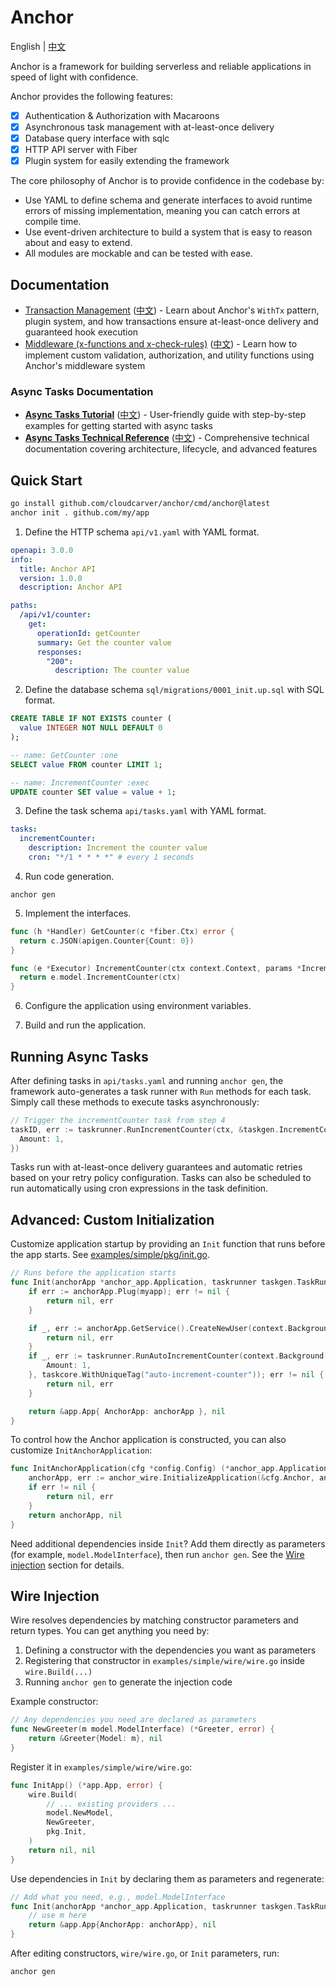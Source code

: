 # Anchor 

English | [中文](README.zh.md)

Anchor is a framework for building serverless and reliable applications in speed of light with confidence.

Anchor provides the following features:

- [x] Authentication & Authorization with Macaroons
- [x] Asynchronous task management with at-least-once delivery
- [x] Database query interface with sqlc
- [x] HTTP API server with Fiber
- [x] Plugin system for easily extending the framework

The core philosophy of Anchor is to provide confidence in the codebase by:

- Use YAML to define schema and generate interfaces to avoid runtime errors of missing implementation, meaning you can catch errors at compile time.
- Use event-driven architecture to build a system that is easy to reason about and easy to extend.
- All modules are mockable and can be tested with ease.

## Documentation

- [Transaction Management](docs/transaction.md) ([中文](docs/transaction.zh.md)) - Learn about Anchor's `WithTx` pattern, plugin system, and how transactions ensure at-least-once delivery and guaranteed hook execution
- [Middleware (x-functions and x-check-rules)](docs/middleware.md) ([中文](docs/middleware.zh.md)) - Learn how to implement custom validation, authorization, and utility functions using Anchor's middleware system

### Async Tasks Documentation

- **[Async Tasks Tutorial](docs/async-tasks-tutorial.md)** ([中文](docs/async-tasks-tutorial.zh.md)) - User-friendly guide with step-by-step examples for getting started with async tasks
- **[Async Tasks Technical Reference](docs/async-tasks-technical.md)** ([中文](docs/async-tasks-technical.zh.md)) - Comprehensive technical documentation covering architecture, lifecycle, and advanced features

## Quick Start

```bash
go install github.com/cloudcarver/anchor/cmd/anchor@latest
anchor init . github.com/my/app
```

1. Define the HTTP schema `api/v1.yaml` with YAML format.

  ```yaml
  openapi: 3.0.0
  info:
    title: Anchor API
    version: 1.0.0
    description: Anchor API

  paths:
    /api/v1/counter:
      get:
        operationId: getCounter
        summary: Get the counter value
        responses:
          "200":
            description: The counter value
  ```

2. Define the database schema `sql/migrations/0001_init.up.sql` with SQL format.

  ```sql
  CREATE TABLE IF NOT EXISTS counter (
    value INTEGER NOT NULL DEFAULT 0
  );
  ```

  ```sql
  -- name: GetCounter :one
  SELECT value FROM counter LIMIT 1;

  -- name: IncrementCounter :exec
  UPDATE counter SET value = value + 1;
  ```

3. Define the task schema `api/tasks.yaml` with YAML format.

  ```yaml
  tasks:
    incrementCounter:
      description: Increment the counter value
      cron: "*/1 * * * *" # every 1 seconds
  ```

4. Run code generation.

```
anchor gen
```

5. Implement the interfaces.

  ```go
  func (h *Handler) GetCounter(c *fiber.Ctx) error {
    return c.JSON(apigen.Counter{Count: 0})
  }
  ```

  ```go
  func (e *Executor) IncrementCounter(ctx context.Context, params *IncrementCounterParameters) error {
    return e.model.IncrementCounter(ctx)
  }
  ```

6. Configure the application using environment variables.

7. Build and run the application.

## Running Async Tasks

After defining tasks in `api/tasks.yaml` and running `anchor gen`, the framework auto-generates a task runner with `Run` methods for each task. Simply call these methods to execute tasks asynchronously:

```go
// Trigger the incrementCounter task from step 4
taskID, err := taskrunner.RunIncrementCounter(ctx, &taskgen.IncrementCounterParameters{
  Amount: 1,
})
```

Tasks run with at-least-once delivery guarantees and automatic retries based on your retry policy configuration. Tasks can also be scheduled to run automatically using cron expressions in the task definition.

## Advanced: Custom Initialization

Customize application startup by providing an `Init` function that runs before the app starts. See [examples/simple/pkg/init.go](examples/simple/pkg/init.go).

```go
// Runs before the application starts
func Init(anchorApp *anchor_app.Application, taskrunner taskgen.TaskRunner, myapp anchor_app.Plugin) (*app.App, error) {
    if err := anchorApp.Plug(myapp); err != nil {
        return nil, err
    }

    if _, err := anchorApp.GetService().CreateNewUser(context.Background(), "test", "test"); err != nil {
        return nil, err
    }
    if _, err := taskrunner.RunAutoIncrementCounter(context.Background(), &taskgen.AutoIncrementCounterParameters{
        Amount: 1,
    }, taskcore.WithUniqueTag("auto-increment-counter")); err != nil {
        return nil, err
    }

    return &app.App{ AnchorApp: anchorApp }, nil
}
```

To control how the Anchor application is constructed, you can also customize `InitAnchorApplication`:

```go
func InitAnchorApplication(cfg *config.Config) (*anchor_app.Application, error) {
    anchorApp, err := anchor_wire.InitializeApplication(&cfg.Anchor, anchor_config.DefaultLibConfig())
    if err != nil {
        return nil, err
    }
    return anchorApp, nil
}
```

Need additional dependencies inside `Init`? Add them directly as parameters (for example, `model.ModelInterface`), then run `anchor gen`. See the [Wire injection](#wire-injection) section for details.

## Wire Injection

Wire resolves dependencies by matching constructor parameters and return types. You can get anything you need by:

1. Defining a constructor with the dependencies you want as parameters
2. Registering that constructor in `examples/simple/wire/wire.go` inside `wire.Build(...)`
3. Running `anchor gen` to generate the injection code

Example constructor:

```go
// Any dependencies you need are declared as parameters
func NewGreeter(m model.ModelInterface) (*Greeter, error) {
    return &Greeter{Model: m}, nil
}
```

Register it in `examples/simple/wire/wire.go`:

```go
func InitApp() (*app.App, error) {
    wire.Build(
        // ... existing providers ...
        model.NewModel,
        NewGreeter,
        pkg.Init,
    )
    return nil, nil
}
```

Use dependencies in `Init` by declaring them as parameters and regenerate:

```go
// Add what you need, e.g., model.ModelInterface
func Init(anchorApp *anchor_app.Application, taskrunner taskgen.TaskRunner, m model.ModelInterface, myapp anchor_app.Plugin) (*app.App, error) {
    // use m here
    return &app.App{AnchorApp: anchorApp}, nil
}
```

After editing constructors, `wire/wire.go`, or `Init` parameters, run:

```bash
anchor gen
```
